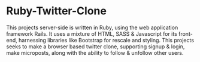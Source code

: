 # Ruby-Twitter-Clone
This projects server-side is written in Ruby, using the web application framework Rails. It uses a mixture of HTML, SASS &amp; Javascript for its front-end, harnessing libraries like Bootstrap for rescale and styling. This projects seeks to make a browser based twitter clone, supporting signup &amp; login, make microposts, along with the ability to follow &amp; unfollow other users.
